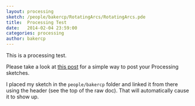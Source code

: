 ```yaml
---
layout: processing
sketch: /people/bakercp/RotatingArcs/RotatingArcs.pde
title:  Processing Test
date:   2014-02-04 23:59:00
categories: processing
author: bakercp
---
```



This is a processing test.

Please take a look at [this post](https://raw.github.com/SAIC/TheArtOfDataVisualization/gh-pages/_posts/2014-03-04-processing_test.md) for a simple way to post your Processing sketches.

I placed my sketch in the `people/bakercp` folder and linked it from there using the header (see the top of the raw doc).  That will automatically cause it to show up. 
